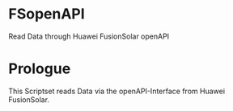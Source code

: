 # FSopenAPI
Read Data through Huawei FusionSolar openAPI

# Prologue
This Scriptset reads Data via the openAPI-Interface from Huawei FusionSolar.
